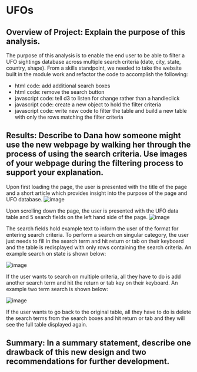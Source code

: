 # UFOs

## Overview of Project: Explain the purpose of this analysis.

The purpose of this analysis is to enable the end user to be able to filter a UFO sightings database across multiple search criteria (date, city, state, country, shape).  From a skills standpoint, we needed to take the website built in the module work and refactor the code to accomplish the following:
* html code: add additional search boxes
* html code: remove the search button
* javascript code: tell d3 to listen for change rather than a handleclick
* javascript code: create a new object to hold the filter criteria
* javascript code: write new code to filter the table and build a new table with only the rows matching the filter criteria

## Results: Describe to Dana how someone might use the new webpage by walking her through the process of using the search criteria. Use images of your webpage during the filtering process to support your explanation.

Upon first loading the page, the user is presented with the title of the page and a short article which provides insight into the purpose of the page and UFO database.
![image](https://user-images.githubusercontent.com/90977689/144717961-79ab5bed-7c7c-4366-ad0e-e355d0caa0c2.png)

Upon scrolling down the page, the user is presented with the UFO data table and 5 search fields on the left hand side of the page.
![image](https://user-images.githubusercontent.com/90977689/144718009-d2a7637d-33c6-4709-a9ba-288814f05657.png)

The search fields hold example text to inform the user of the format for entering search criteria.  To perform a search on singular category, the user just needs to fill in the search term and hit return or tab on their keyboard and the table is redisplayed with only rows containing the search criteria.  An example search on state is shown below:

![image](https://user-images.githubusercontent.com/90977689/144718385-3e466c0f-e8bc-493b-9db5-378c097d57c2.png)

If the user wants to search on multiple criteria, all they have to do is add another search term and hit the return or tab key on their keyboard.  An example two term search is shown below:

![image](https://user-images.githubusercontent.com/90977689/144718591-605a68f6-3729-4671-9bad-7986434f1945.png)

If the user wants to go back to the original table, all they have to do is delete the search terms from the search boxes and hit return or tab and they will see the full table displayed again.




## Summary: In a summary statement, describe one drawback of this new design and two recommendations for further development.
